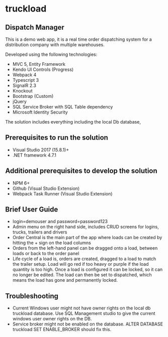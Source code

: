 # truckload
## Dispatch Manager

This is a demo web app, it is a real time order dispatching system for a distribution company with multiple warehouses.

Developed using the following technologies:

* MVC 5, Entity Framework
* Kendo UI Controls (Progress)
* Webpack 4
* Typescript 3
* SignalR 2.3
* Knockout
* Bootstrap (Custom)
* jQuery
* SQL Service Broker with SQL Table dependency 
* Microsoft Identity Security

The solution includes everything including the local Db database, 

## Prerequisites to run the solution

* Visual Studio 2017 (15.8.1)+
* .NET framework 4.7.1

## Additional prerequisites to develop the solution
* NPM 6+
* Github (Visual Studio Extension)
* Webpack Task Runner (Visual Studio Extension)

## Brief User Guide
* login=demouser and password=password123
* Admin menu on the right hand side, includes CRUD screens for logins, trucks, trailers and drivers
* Order Central is the main part of the app where loads can be created by hitting the + sign on the load columns
* Orders from the left-hand panel can be dragged onto a load, between loads or back to the order panel
* Life cycle of a load is, orders are created, dragged to a load to match the trailer setup. Load will go red if too heavy or purple if the load quantity is too high. Once a load is configured it can be locked, so it can no longer be edited. The load can then be set to dispatched, which means the load has gone and permanently locked.

## Troubleshooting
* Current Windows user might not have owner rights on the local db truckload database. Use SQL Management studio to give the current windows user owner rights on the DB.
* Service broker might not be enabled on the database. ALTER DATABASE truckload SET ENABLE_BROKER should fix this.
